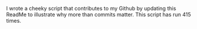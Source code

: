 I wrote a cheeky script that contributes to my Github by updating this ReadMe to illustrate why more than commits matter. This script has run 415 times.